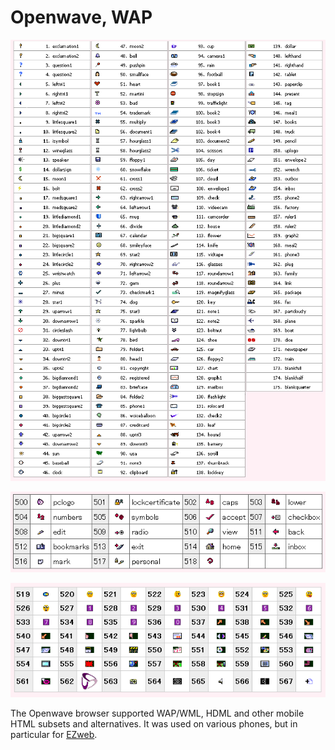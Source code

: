 # Openwave, WAP #

![OpenWave base = EZweb](openwave_1-175.png "color_ico")

![Additions from SDK Universal Edition 1.1](openwave_500-518.png)

![Extensions from SDK 6.2K](openwave_519-567.png)

The Openwave browser supported WAP/WML, HDML and other mobile HTML subsets and alternatives. It was used on various phones, but in particular for [EZweb](../ez-web/).
